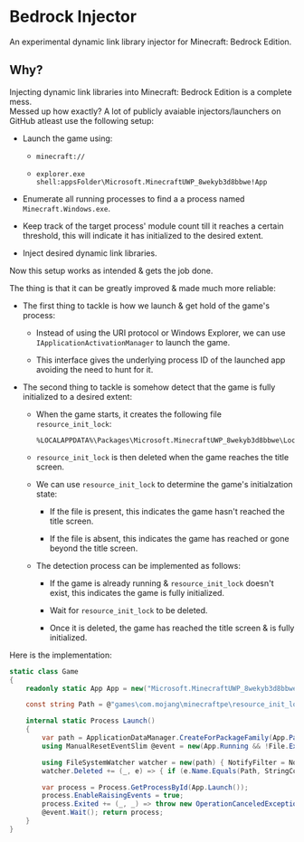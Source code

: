 # Bedrock Injector
An experimental dynamic link library injector for Minecraft: Bedrock Edition.

## Why?
Injecting dynamic link libraries into Minecraft: Bedrock Edition is a complete mess.<br>
Messed up how exactly? A lot of publicly avaiable injectors/launchers on GitHub atleast use the following setup:

- Launch the game using:

   - `minecraft://` 

   - `explorer.exe shell:appsFolder\Microsoft.MinecraftUWP_8wekyb3d8bbwe!App`

- Enumerate all running processes to find a a process named `Minecraft.Windows.exe`.

- Keep track of the target process' module count till it reaches a certain threshold, this will indicate it has initialized to the desired extent.

- Inject desired dynamic link libraries.

Now this setup works as intended & gets the job done. 

The thing is that it can be greatly improved & made much more reliable:

- The first thing to tackle is how we launch & get hold of the game's process:

    - Instead of using the URI protocol or Windows Explorer, we can use `IApplicationActivationManager` to launch the game.

    - This interface gives the underlying process ID of the launched app avoiding the need to hunt for it.

- The second thing to tackle is somehow detect that the game is fully initialized to a desired extent:

    - When the game starts, it creates the following file `resource_init_lock`:

        ```
        %LOCALAPPDATA%\Packages\Microsoft.MinecraftUWP_8wekyb3d8bbwe\LocalState\games\com.mojang\minecraftpe\resource_init_lock
        ```

    - `resource_init_lock` is then deleted when the game reaches the title screen.

    - We can use `resource_init_lock` to determine the game's initialzation state:

        - If the file is present, this indicates the game hasn't reached the title screen.

        - If the file is absent, this indicates the game has reached or gone beyond the title screen.

    - The detection process can be implemented as follows:

        - If the game is already running & `resource_init_lock` doesn't exist, this indicates the game is fully initialized.

        - Wait for `resource_init_lock` to be deleted.

        - Once it is deleted, the game has reached the title screen & is fully initialized.

Here is the implementation:

```csharp
static class Game
{
    readonly static App App = new("Microsoft.MinecraftUWP_8wekyb3d8bbwe!App");

    const string Path = @"games\com.mojang\minecraftpe\resource_init_lock";

    internal static Process Launch()
    {
        var path = ApplicationDataManager.CreateForPackageFamily(App.PackageFamilyName).LocalFolder.Path;
        using ManualResetEventSlim @event = new(App.Running && !File.Exists(System.IO.Path.Combine(path, Path)));

        using FileSystemWatcher watcher = new(path) { NotifyFilter = NotifyFilters.FileName, IncludeSubdirectories = true, EnableRaisingEvents = true };
        watcher.Deleted += (_, e) => { if (e.Name.Equals(Path, StringComparison.OrdinalIgnoreCase)) @event.Set(); };

        var process = Process.GetProcessById(App.Launch());
        process.EnableRaisingEvents = true;
        process.Exited += (_, _) => throw new OperationCanceledException();
        @event.Wait(); return process;
    }
}
```
